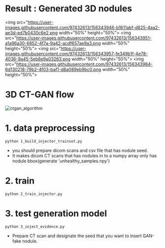 # Result : Generated 3D nodules
<img src="https://user-images.githubusercontent.com/97432613/156343946-b1611abf-d825-4aa2-ae3d-ed7b0430c6e2.png  width="50%" height="50%">
<img src="https://user-images.githubusercontent.com/97432613/156343951-a1a96a30-6852-4f7a-9a42-acdf657ae9a3.png  width="50%" height="50%">
<img src="https://user-images.githubusercontent.com/97432613/156343957-fe349b1f-4e78-4036-9a45-5eb8e9a03263.png  width="50%" height="50%">
<img src="https://user-images.githubusercontent.com/97432613/156343964-6d130218-79b2-4f03-baf1-d8a089eb9bc0.png  width="50%" height="50%">

# 3D CT-GAN flow
![ctgan_algorithm](https://user-images.githubusercontent.com/97432613/156343973-9eadbc02-f562-4879-9715-baaf054fae41.png)

# 1. data preprocessing
    python 1_build_injector_trainset.py
 - you should prepare dicom scans and csv file that has nodule seed.
 - It makes dicom CT scans that has nodules in to a numpy array only has nodule bbox(generate 'unhealthy_samples.npy')

 # 2. train
    python 2_train_injector.py

 # 3. test generation model
    python 3_inject_evidence.py
 - Prepare CT scan and designate the seed that you want to insert GAN-fake nodule.


